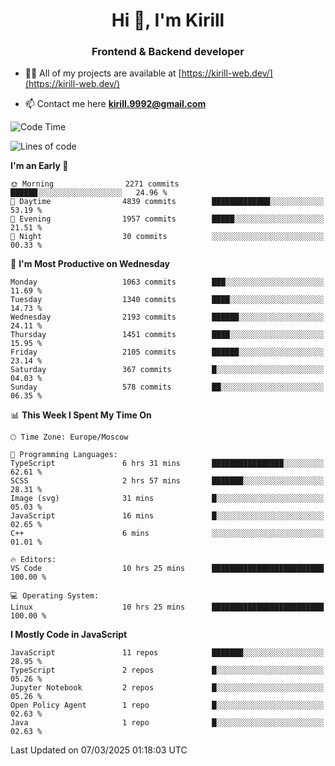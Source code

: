 <h1 align="center">Hi 👋, I'm Kirill</h1>
<h3 align="center">Frontend & Backend developer</h3>

- 👨‍💻 All of my projects are available at [https://kirill-web.dev/](https://kirill-web.dev/)

- 📫 Contact me here **kirill.9992@gmail.com**











<!--START_SECTION:waka-->
![Code Time](http://img.shields.io/badge/Code%20Time-2%2C154%20hrs%209%20mins-blue)

![Lines of code](https://img.shields.io/badge/From%20Hello%20World%20I%27ve%20Written-5.4%20million%20lines%20of%20code-blue)

**I'm an Early 🐤** 

```text
🌞 Morning                2271 commits        ██████░░░░░░░░░░░░░░░░░░░   24.96 % 
🌆 Daytime                4839 commits        █████████████░░░░░░░░░░░░   53.19 % 
🌃 Evening                1957 commits        █████░░░░░░░░░░░░░░░░░░░░   21.51 % 
🌙 Night                  30 commits          ░░░░░░░░░░░░░░░░░░░░░░░░░   00.33 % 
```
📅 **I'm Most Productive on Wednesday** 

```text
Monday                   1063 commits        ███░░░░░░░░░░░░░░░░░░░░░░   11.69 % 
Tuesday                  1340 commits        ████░░░░░░░░░░░░░░░░░░░░░   14.73 % 
Wednesday                2193 commits        ██████░░░░░░░░░░░░░░░░░░░   24.11 % 
Thursday                 1451 commits        ████░░░░░░░░░░░░░░░░░░░░░   15.95 % 
Friday                   2105 commits        ██████░░░░░░░░░░░░░░░░░░░   23.14 % 
Saturday                 367 commits         █░░░░░░░░░░░░░░░░░░░░░░░░   04.03 % 
Sunday                   578 commits         ██░░░░░░░░░░░░░░░░░░░░░░░   06.35 % 
```


📊 **This Week I Spent My Time On** 

```text
🕑︎ Time Zone: Europe/Moscow

💬 Programming Languages: 
TypeScript               6 hrs 31 mins       ████████████████░░░░░░░░░   62.61 % 
SCSS                     2 hrs 57 mins       ███████░░░░░░░░░░░░░░░░░░   28.31 % 
Image (svg)              31 mins             █░░░░░░░░░░░░░░░░░░░░░░░░   05.03 % 
JavaScript               16 mins             █░░░░░░░░░░░░░░░░░░░░░░░░   02.65 % 
C++                      6 mins              ░░░░░░░░░░░░░░░░░░░░░░░░░   01.01 % 

🔥 Editors: 
VS Code                  10 hrs 25 mins      █████████████████████████   100.00 % 

💻 Operating System: 
Linux                    10 hrs 25 mins      █████████████████████████   100.00 % 
```

**I Mostly Code in JavaScript** 

```text
JavaScript               11 repos            ███████░░░░░░░░░░░░░░░░░░   28.95 % 
TypeScript               2 repos             █░░░░░░░░░░░░░░░░░░░░░░░░   05.26 % 
Jupyter Notebook         2 repos             █░░░░░░░░░░░░░░░░░░░░░░░░   05.26 % 
Open Policy Agent        1 repo              █░░░░░░░░░░░░░░░░░░░░░░░░   02.63 % 
Java                     1 repo              █░░░░░░░░░░░░░░░░░░░░░░░░   02.63 % 
```




 Last Updated on 07/03/2025 01:18:03 UTC
<!--END_SECTION:waka-->
